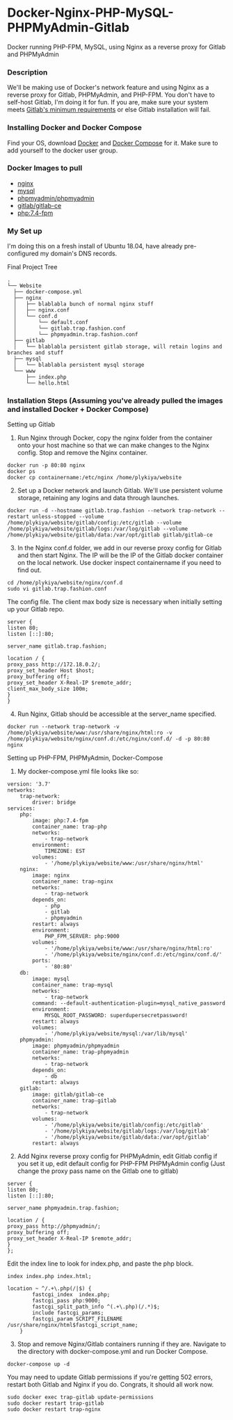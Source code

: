 # Docker-Nginx-PHP-MySQL-PHPMyAdmin-Gitlab
Docker running PHP-FPM, MySQL, using Nginx as a reverse proxy for Gitlab and PHPMyAdmin

### Description
We'll be making use of Docker's network feature and using Nginx as a reverse proxy for Gitlab, PHPMyAdmin, and PHP-FPM. You don't have to self-host Gitlab, I'm doing it for fun. If you are, make sure your system meets [Gitlab's minimum requirements](https://docs.gitlab.com/ee/install/requirements.html) or else Gitlab installation will fail.

### Installing Docker and Docker Compose
Find your OS, download [Docker](https://docs.docker.com/install/) and [Docker Compose](https://docs.docker.com/compose/install/) for it. Make sure to add yourself to the docker user group.

### Docker Images to pull
- [nginx](https://hub.docker.com/_/nginx/)
- [mysql](https://hub.docker.com/_/mysql/)
- [phpmyadmin/phpmyadmin](https://hub.docker.com/r/phpmyadmin/phpmyadmin/)
- [gitlab/gitlab-ce](https://hub.docker.com/r/gitlab/gitlab-ce/)
- [php:7.4-fpm](https://hub.docker.com/_/php)

### My Set up
I'm doing this on a fresh install of Ubuntu 18.04, have already pre-configured my domain's DNS records.

Final Project Tree
```
.
└── Website
  ├── docker-compose.yml
  ├── nginx
  │   ├── blablabla bunch of normal nginx stuff  
  │   ├── nginx.conf
  │   └── conf.d
  │       └── default.conf
  │       └── gitlab.trap.fashion.conf
  │       └── phpmyadmin.trap.fashion.conf
  ├── gitlab
  │   └── blablabla persistent gitlab storage, will retain logins and branches and stuff
  ├── mysql
  │   └── blablabla persistent mysql storage
  └── www
      ├── index.php
      └── hello.html
```
### Installation Steps (Assuming you've already pulled the images and installed Docker + Docker Compose)
Setting up Gitlab
1. Run Nginx through Docker, copy the nginx folder from the container onto your host machine so that we can make changes to the Nginx config. Stop and remove the Nginx container.
```
docker run -p 80:80 nginx
docker ps
docker cp containername:/etc/nginx /home/plykiya/website
```
2. Set up a Docker network and launch Gitlab. We'll use persistent volume storage, retaining any logins and data through launches.
```docker network create trap-network
docker run -d --hostname gitlab.trap.fashion --network trap-network --restart unless-stopped --volume /home/plykiya/website/gitlab/config:/etc/gitlab --volume /home/plykiya/website/gitlab/logs:/var/log/gitlab --volume /home/plykiya/website/gitlab/data:/var/opt/gitlab gitlab/gitlab-ce
```

3. In the Nginx conf.d folder, we add in our reverse proxy config for Gitlab and then start Nginx. The IP will be the IP of the Gitlab docker container on the local network. Use docker inspect containername if you need to find out.
```
cd /home/plykiya/website/nginx/conf.d
sudo vi gitlab.trap.fashion.conf
```
The config file. The client max body size is necessary when initially setting up your Gitlab repo.
```
server {
listen 80;
listen [::]:80;

server_name gitlab.trap.fashion;

location / {
proxy_pass http://172.18.0.2/;
proxy_set_header Host $host;
proxy_buffering off;
proxy_set_header X-Real-IP $remote_addr;
client_max_body_size 100m;
}
}
```

4. Run Nginx, Gitlab should be accessible at the server_name specified.
```
docker run --network trap-network -v /home/plykiya/website/www:/usr/share/nginx/html:ro -v /home/plykiya/website/nginx/conf.d:/etc/nginx/conf.d/ -d -p 80:80 nginx
```

Setting up PHP-FPM, PHPMyAdmin, Docker-Compose
1. My docker-compose.yml file looks like so:
```
version: '3.7'
networks:
    trap-network:
        driver: bridge
services:
    php:
        image: php:7.4-fpm
        container_name: trap-php
        networks:
            - trap-network
        environment:
            TIMEZONE: EST
        volumes:
            - '/home/plykiya/website/www:/usr/share/nginx/html'
    nginx:
        image: nginx
        container_name: trap-nginx
        networks:
            - trap-network
        depends_on:
            - php
            - gitlab
            - phpmyadmin
        restart: always
        environment:
            PHP_FPM_SERVER: php:9000
        volumes:
            - '/home/plykiya/website/www:/usr/share/nginx/html:ro'
            - '/home/plykiya/website/nginx/conf.d:/etc/nginx/conf.d/'
        ports:
            - '80:80'
    db:
        image: mysql
        container_name: trap-mysql
        networks:
            - trap-network
        command: --default-authentication-plugin=mysql_native_password
        environment:
            MYSQL_ROOT_PASSWORD: superdupersecretpassword!
        restart: always
        volumes:
            - '/home/plykiya/website/mysql:/var/lib/mysql'
    phpmyadmin:
        image: phpmyadmin/phpmyadmin
        container_name: trap-phpmyadmin
        networks:
            - trap-network
        depends_on:
            - db
        restart: always
    gitlab:
        image: gitlab/gitlab-ce
        container_name: trap-gitlab
        networks:
            - trap-network
        volumes:
            - '/home/plykiya/website/gitlab/config:/etc/gitlab'
            - '/home/plykiya/website/gitlab/logs:/var/log/gitlab'
            - '/home/plykiya/website/gitlab/data:/var/opt/gitlab'
        restart: always
```

2. Add Nginx reverse proxy config for PHPMyAdmin, edit Gitlab config if you set it up, edit default config for PHP-FPM
PHPMyAdmin config (Just change the proxy pass name on the Gitlab one to gitlab)
```
server {
listen 80;
listen [::]:80;

server_name phpmyadmin.trap.fashion;

location / {
proxy_pass http://phpmyadmin/;
proxy_buffering off;
proxy_set_header X-Real-IP $remote_addr;
}
};

```
Edit the index line to look for index.php, and paste the php block.
```
index index.php index.html;

location ~ ^/.+\.php(/|$) {
        fastcgi_index  index.php;
        fastcgi_pass php:9000;
        fastcgi_split_path_info ^(.+\.php)(/.*)$;
        include fastcgi_params;
        fastcgi_param SCRIPT_FILENAME /usr/share/nginx/html$fastcgi_script_name;
    }
```
3. Stop and remove Nginx/Gitlab containers running if they are. Navigate to the directory with docker-compose.yml and run Docker Compose. 
```
docker-compose up -d
```
You may need to update Gitlab permissions if you're getting 502 errors, restart both Gitlab and Nginx if you do. Congrats, it should all work now.
```
sudo docker exec trap-gitlab update-permissions
sudo docker restart trap-gitlab
sudo docker restart trap-nginx
```
